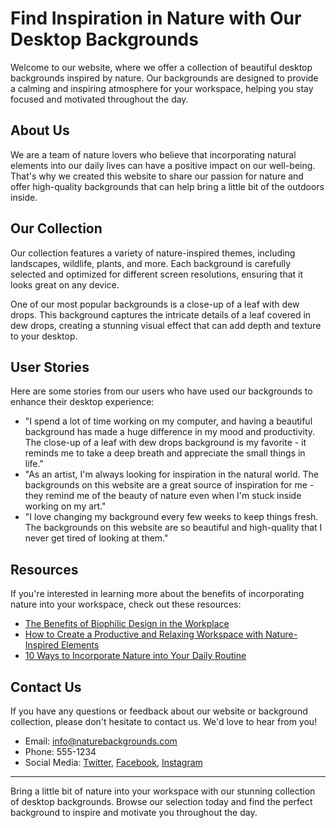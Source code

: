 <!--font:Exo 2-->

# Find Inspiration in Nature with Our Desktop Backgrounds

Welcome to our website, where we offer a collection of beautiful desktop backgrounds inspired by nature. Our backgrounds are designed to provide a calming and inspiring atmosphere for your workspace, helping you stay focused and motivated throughout the day.

## About Us

We are a team of nature lovers who believe that incorporating natural elements into our daily lives can have a positive impact on our well-being. That's why we created this website to share our passion for nature and offer high-quality backgrounds that can help bring a little bit of the outdoors inside.

## Our Collection

Our collection features a variety of nature-inspired themes, including landscapes, wildlife, plants, and more. Each background is carefully selected and optimized for different screen resolutions, ensuring that it looks great on any device.

One of our most popular backgrounds is a close-up of a leaf with dew drops. This background captures the intricate details of a leaf covered in dew drops, creating a stunning visual effect that can add depth and texture to your desktop.

## User Stories

Here are some stories from our users who have used our backgrounds to enhance their desktop experience:

- "I spend a lot of time working on my computer, and having a beautiful background has made a huge difference in my mood and productivity. The close-up of a leaf with dew drops background is my favorite - it reminds me to take a deep breath and appreciate the small things in life."
- "As an artist, I'm always looking for inspiration in the natural world. The backgrounds on this website are a great source of inspiration for me - they remind me of the beauty of nature even when I'm stuck inside working on my art."
- "I love changing my background every few weeks to keep things fresh. The backgrounds on this website are so beautiful and high-quality that I never get tired of looking at them."

## Resources

If you're interested in learning more about the benefits of incorporating nature into your workspace, check out these resources:

- [The Benefits of Biophilic Design in the Workplace](#)
- [How to Create a Productive and Relaxing Workspace with Nature-Inspired Elements](#)
- [10 Ways to Incorporate Nature into Your Daily Routine](#)

## Contact Us

If you have any questions or feedback about our website or background collection, please don't hesitate to contact us. We'd love to hear from you!

- Email: info@naturebackgrounds.com
- Phone: 555-1234
- Social Media: [Twitter](#), [Facebook](#), [Instagram](#)

---
Bring a little bit of nature into your workspace with our stunning collection of desktop backgrounds. Browse our selection today and find the perfect background to inspire and motivate you throughout the day.

<!--

Write me content for website with wallpaper which alt text is:

"A close-up of a leaf with dew drops"

The name/title of the page should not be 1:1 copy of the alt text but rather a real content of the website which is using this wallpaper.

- Use markdown format 
- Start with heading
- Heading should be short and concise
- The content should look like a real website 
- The website should not be about the wallpaper, wallpaper is just a related background
- Heading should be contain work "wallpaper" or "background"
- Include real sections like references, contact, user stories, etc. use things relevant to the page purpose.
- Feel free to use structure like headings, bullets, numbering, blockquotes, paragraphs, horizontal lines, etc.
- You can use formatting like bold or _italic_
- You can include UTF-8 emojis
- Links should be only #hash anchors (and you can refer to the document itself)
- Do not include images


---


# Refresh Your Desktop with Nature-Inspired Wallpaper

Welcome to our website, where we offer a wide range of nature-inspired wallpapers that can transform your desktop into a serene and refreshing environment. Our wallpaper collection is carefully curated to bring the beauty of nature to your computer screen.

## About Us

We are a team of nature enthusiasts who believe that surrounding ourselves with natural beauty can have a positive impact on our well-being. That's why we created this website to provide high-quality wallpapers that can help you feel more relaxed and inspired while working on your computer.

## Our Wallpaper Collection

Our wallpaper collection features a variety of nature-inspired themes, including landscapes, animals, flowers, and more. Each wallpaper is carefully selected and optimized for different screen resolutions, ensuring that it looks great on any device.

One of our most popular wallpapers is the "Close-up of a Leaf with Dew Drops." This wallpaper captures the intricate details of a leaf covered in dew drops, creating a stunning visual effect that can add depth and texture to your desktop background.

## User Stories

Here are some stories from our users who have used our wallpapers to enhance their desktop experience:

- "I work long hours on my computer, and having a beautiful wallpaper has made a huge difference in my mood and productivity. The 'Close-up of a Leaf with Dew Drops' wallpaper is my favorite - it reminds me to take a deep breath and appreciate the small things in life."
- "As a nature photographer, I'm always looking for inspiration in the natural world. The wallpapers on this website are a great source of inspiration for me - they remind me of the beauty of nature even when I'm stuck inside editing photos."
- "I love changing my wallpaper every few weeks to keep things fresh. The wallpapers on this website are so beautiful and high-quality that I never get tired of looking at them."

## References

If you're interested in learning more about the benefits of nature-inspired wallpapers, check out these resources:

- [The Science Behind Nature Wallpapers](#)
- [How to Choose the Right Wallpaper for Your Mood](#)
- [10 Desktop Wallpaper Ideas to Boost Your Productivity](#)

## Contact Us

If you have any questions or feedback about our website or wallpaper collection, please don't hesitate to contact us. We'd love to hear from you!

- Email: info@naturewallpapers.com
- Phone: 555-1234
- Social Media: [Twitter](#), [Facebook](#), [Instagram](#)

---
Experience the beauty of nature every time you turn on your computer with our stunning wallpaper collection. Browse our selection today and find the perfect background to refresh your desktop.


---


Heading should not include word "wallpaper". The website should not be about the wallpaper itself, wallpaper is just a related background, rewrite whole content.


---


# Find Inspiration in Nature with Our Desktop Backgrounds

Welcome to our website, where we offer a collection of beautiful desktop backgrounds inspired by nature. Our backgrounds are designed to provide a calming and inspiring atmosphere for your workspace, helping you stay focused and motivated throughout the day.

## About Us

We are a team of nature lovers who believe that incorporating natural elements into our daily lives can have a positive impact on our well-being. That's why we created this website to share our passion for nature and offer high-quality backgrounds that can help bring a little bit of the outdoors inside.

## Our Collection

Our collection features a variety of nature-inspired themes, including landscapes, wildlife, plants, and more. Each background is carefully selected and optimized for different screen resolutions, ensuring that it looks great on any device.

One of our most popular backgrounds is a close-up of a leaf with dew drops. This background captures the intricate details of a leaf covered in dew drops, creating a stunning visual effect that can add depth and texture to your desktop.

## User Stories

Here are some stories from our users who have used our backgrounds to enhance their desktop experience:

- "I spend a lot of time working on my computer, and having a beautiful background has made a huge difference in my mood and productivity. The close-up of a leaf with dew drops background is my favorite - it reminds me to take a deep breath and appreciate the small things in life."
- "As an artist, I'm always looking for inspiration in the natural world. The backgrounds on this website are a great source of inspiration for me - they remind me of the beauty of nature even when I'm stuck inside working on my art."
- "I love changing my background every few weeks to keep things fresh. The backgrounds on this website are so beautiful and high-quality that I never get tired of looking at them."

## Resources

If you're interested in learning more about the benefits of incorporating nature into your workspace, check out these resources:

- [The Benefits of Biophilic Design in the Workplace](#)
- [How to Create a Productive and Relaxing Workspace with Nature-Inspired Elements](#)
- [10 Ways to Incorporate Nature into Your Daily Routine](#)

## Contact Us

If you have any questions or feedback about our website or background collection, please don't hesitate to contact us. We'd love to hear from you!

- Email: info@naturebackgrounds.com
- Phone: 555-1234
- Social Media: [Twitter](#), [Facebook](#), [Instagram](#)

---
Bring a little bit of nature into your workspace with our stunning collection of desktop backgrounds. Browse our selection today and find the perfect background to inspire and motivate you throughout the day.

-->
